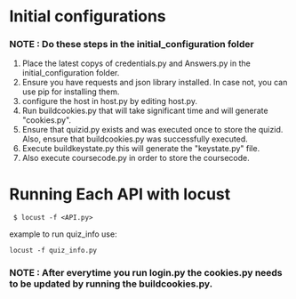 # Initial configurations
### NOTE : Do these steps in the initial_configuration folder
 1. Place the latest copys of credentials.py and Answers.py in the initial_configuration folder.
 2. Ensure you have requests  and json library installed. In case not, you can use pip for installing them.
 3. configure the host in host.py by editing host.py.
 4. Run buildcookies.py that will take significant time and will generate "cookies.py".
 5. Ensure that quizid.py exists and was executed once to store the quizid. Also, ensure that buildcookies.py was successfully executed.
 6. Execute buildkeystate.py this will generate the "keystate.py" file.
 7. Also execute coursecode.py in order to store the coursecode.
 <!-- 8. Also ensure that Answers.py is in the initial_configuration folder. -->
 <!-- 8. execute files.sh to apply changes to all files. -->
# Running Each API with locust
```
 $ locust -f <API.py>
```
example to run quiz_info use: 
```
locust -f quiz_info.py
```
### NOTE : After everytime you run login.py the cookies.py needs to be updated by running the buildcookies.py.
